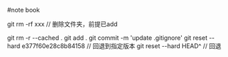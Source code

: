 #note book

git rm -rf xxx // 删除文件夹，前提已add

git rm -r --cached .
git add .
git commit -m 'update .gitignore'
git reset --hard e377f60e28c8b84158 // 回退到指定版本
git reset --hard HEAD^ // 回退